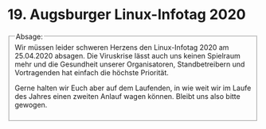# 19. Augsburger Linux-Infotag 2020

<fieldset>
<legend>Absage:</legend>
Wir müssen leider schweren Herzens den Linux-Infotag 2020 am 25.04.2020 absagen.
Die Viruskrise lässt auch uns keinen Spielraum mehr und die Gesundheit unserer
Organisatoren, Standbetreibern und Vortragenden hat einfach die höchste Priorität.

Gerne halten wir Euch aber auf dem Laufenden, in wie weit wir im Laufe des Jahres
einen zweiten Anlauf wagen können. Bleibt uns also bitte gewogen.
</fieldset>

